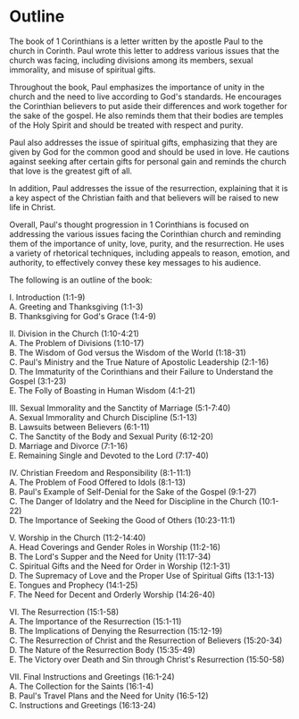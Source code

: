 # Outline

The book of 1 Corinthians is a letter written by the apostle Paul to the church in Corinth. Paul wrote this letter to address various issues that the church was facing, including divisions among its members, sexual immorality, and misuse of spiritual gifts.

Throughout the book, Paul emphasizes the importance of unity in the church and the need to live according to God's standards. He encourages the Corinthian believers to put aside their differences and work together for the sake of the gospel. He also reminds them that their bodies are temples of the Holy Spirit and should be treated with respect and purity.

Paul also addresses the issue of spiritual gifts, emphasizing that they are given by God for the common good and should be used in love. He cautions against seeking after certain gifts for personal gain and reminds the church that love is the greatest gift of all.

In addition, Paul addresses the issue of the resurrection, explaining that it is a key aspect of the Christian faith and that believers will be raised to new life in Christ.

Overall, Paul's thought progression in 1 Corinthians is focused on addressing the various issues facing the Corinthian church and reminding them of the importance of unity, love, purity, and the resurrection. He uses a variety of rhetorical techniques, including appeals to reason, emotion, and authority, to effectively convey these key messages to his audience.

The following is an outline of the book:

I. Introduction (1:1-9)<br>
   A. Greeting and Thanksgiving (1:1-3)<br>
   B. Thanksgiving for God's Grace (1:4-9)

II. Division in the Church (1:10-4:21)<br>
   A. The Problem of Divisions (1:10-17)<br>
   B. The Wisdom of God versus the Wisdom of the World (1:18-31)<br>
   C. Paul's Ministry and the True Nature of Apostolic Leadership (2:1-16)<br>
   D. The Immaturity of the Corinthians and their Failure to Understand the Gospel (3:1-23)<br>
   E. The Folly of Boasting in Human Wisdom (4:1-21)

III. Sexual Immorality and the Sanctity of Marriage (5:1-7:40)<br>
   A. Sexual Immorality and Church Discipline (5:1-13)<br>
   B. Lawsuits between Believers (6:1-11)<br>
   C. The Sanctity of the Body and Sexual Purity (6:12-20)<br>
   D. Marriage and Divorce (7:1-16)<br>
   E. Remaining Single and Devoted to the Lord (7:17-40)

IV. Christian Freedom and Responsibility (8:1-11:1)<br>
   A. The Problem of Food Offered to Idols (8:1-13)<br>
   B. Paul's Example of Self-Denial for the Sake of the Gospel (9:1-27)<br>
   C. The Danger of Idolatry and the Need for Discipline in the Church (10:1-22)<br>
   D. The Importance of Seeking the Good of Others (10:23-11:1)

V. Worship in the Church (11:2-14:40)<br>
   A. Head Coverings and Gender Roles in Worship (11:2-16)<br>
   B. The Lord's Supper and the Need for Unity (11:17-34)<br>
   C. Spiritual Gifts and the Need for Order in Worship (12:1-31)<br>
   D. The Supremacy of Love and the Proper Use of Spiritual Gifts (13:1-13)<br>
   E. Tongues and Prophecy (14:1-25)<br>
   F. The Need for Decent and Orderly Worship (14:26-40)

VI. The Resurrection (15:1-58)<br>
   A. The Importance of the Resurrection (15:1-11)<br>
   B. The Implications of Denying the Resurrection (15:12-19)<br>
   C. The Resurrection of Christ and the Resurrection of Believers (15:20-34)<br>
   D. The Nature of the Resurrection Body (15:35-49)<br>
   E. The Victory over Death and Sin through Christ's Resurrection (15:50-58)

VII. Final Instructions and Greetings (16:1-24)<br>
   A. The Collection for the Saints (16:1-4)<br>
   B. Paul's Travel Plans and the Need for Unity (16:5-12)<br>
   C. Instructions and Greetings (16:13-24)<br>
